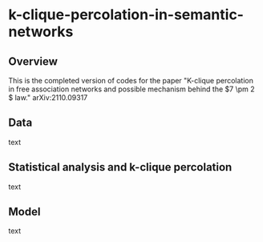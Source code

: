 # k-clique-percolation-in-semantic-networks
## Overview

This is the completed version of codes for the paper "K-clique percolation  in free association networks and possible mechanism behind the  $7 \pm 2 $ law." arXiv:2110.09317

## Data
text
## Statistical analysis and k-clique percolation
text
## Model
text

